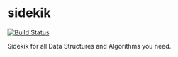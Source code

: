 # sidekik

[![Build Status](https://travis-ci.org/inf3cti0n95/sidekik.svg?branch=master)](https://travis-ci.org/inf3cti0n95/sidekik)

Sidekik for all Data Structures and Algorithms you need.
